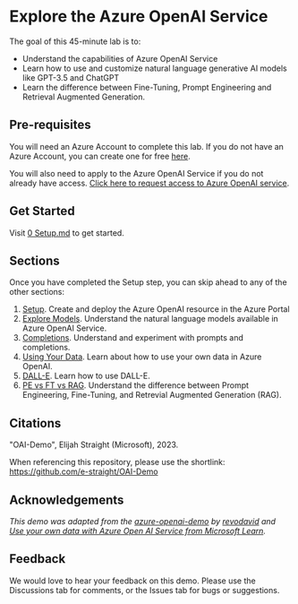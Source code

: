 # Explore the Azure OpenAI Service

The goal of this 45-minute lab is to:
  * Understand the capabilities of Azure OpenAI Service
  * Learn how to use and customize natural language generative AI models like GPT-3.5 and ChatGPT
  * Learn the difference between Fine-Tuning, Prompt Engineering and Retrieval Augmented Generation.

## Pre-requisites

You will need an Azure Account to complete this lab. If you do not have an Azure Account, you can create one for free [here](https://azure.microsoft.com/en-us/free/).

You will also need to apply to the Azure OpenAI Service if you do not already have access. [Click here to request access to Azure OpenAI service](https://aka.ms/oai/access).

## Get Started

Visit [0 Setup.md](https://github.com/e-straight/OAI-Demo/blob/main/0%20Setup.md) to get started.

## Sections

Once you have completed the Setup step, you can skip ahead to any of the other sections:

1. [Setup](https://github.com/e-straight/OAI-Demo/blob/main/0%20Setup.md). Create and deploy the Azure OpenAI resource in the Azure Portal
1. [Explore Models](https://github.com/e-straight/OAI-Demo/blob/main/1%20Explore%20Models.md). Understand the natural language models available in Azure OpenAI Service.
1. [Completions](https://github.com/e-straight/OAI-Demo/blob/main/2%20Completions.md). Understand and experiment with prompts and completions.
1. [Using Your Data](https://github.com/e-straight/OAI-Demo/blob/main/3%20Using%20Your%20Data.md). Learn about how to use your own data in Azure OpenAI.
1. [DALL-E](https://github.com/e-straight/OAI-Demo/blob/main/4%20DALL-E.md). Learn how to use DALL-E.
1. [PE vs FT vs RAG](https://github.com/e-straight/OAI-Demo/blob/main/5%20PE%20vs%20FT%20vs%20RAG.md). Understand the difference between Prompt Engineering, Fine-Tuning, and Retrevial Augmented Generation (RAG).

## Citations

"OAI-Demo", Elijah Straight (Microsoft), 2023.

When referencing this repository, please use the shortlink: https://github.com/e-straight/OAI-Demo

## Acknowledgements

*This demo was adapted from the [azure-openai-demo](https://github.com/revodavid/azure-openai-lab/tree/main) by [revodavid](https://github.com/revodavid) and [Use your own data with Azure Open AI Service from Microsoft Learn](https://microsoftlearning.github.io/mslearn-openai/Instructions/Labs/06-use-own-data.html).*


## Feedback

We would love to hear your feedback on this demo. Please use the Discussions tab for comments, or the Issues tab for bugs or suggestions.



  




  
